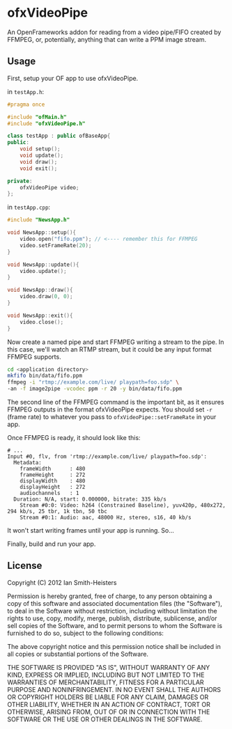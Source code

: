 ofxVideoPipe
============

An OpenFrameworks addon for reading from a video pipe/FIFO created by FFMPEG,
or, potentially, anything that can write a PPM image stream.

Usage
-----

First, setup your OF app to use ofxVideoPipe.

in `testApp.h`:
```c++
#pragma once

#include "ofMain.h"
#include "ofxVideoPipe.h"

class testApp : public ofBaseApp{
public:
    void setup();
    void update();
    void draw();
    void exit();

private:
    ofxVideoPipe video;
};
```

in `testApp.cpp`:

```c++
#include "NewsApp.h"

void NewsApp::setup(){
    video.open("fifo.ppm"); // <---- remember this for FFMPEG
    video.setFrameRate(20);
}

void NewsApp::update(){
    video.update();
}

void NewsApp::draw(){
    video.draw(0, 0);
}

void NewsApp::exit(){
    video.close();
}

```

Now create a named pipe and start FFMPEG writing a stream to the pipe. In this
case, we'll watch an RTMP stream, but it could be any input format FFMPEG
supports.

```bash
cd <application directory>
mkfifo bin/data/fifo.ppm
ffmpeg -i "rtmp://example.com/live/ playpath=foo.sdp" \
-an -f image2pipe -vcodec ppm -r 20 -y bin/data/fifo.ppm
```

The second line of the FFMPEG command is the important bit, as it ensures
FFMPEG outputs in the format ofxVideoPipe expects. You should set `-r` (frame
rate) to whatever you pass to `ofxVideoPipe::setFrameRate` in your app.

Once FFMPEG is ready, it should look like this:

```
# ...
Input #0, flv, from 'rtmp://example.com/live/ playpath=foo.sdp':
  Metadata:
    frameWidth      : 480
    frameHeight     : 272
    displayWidth    : 480
    displayHeight   : 272
    audiochannels   : 1
  Duration: N/A, start: 0.000000, bitrate: 335 kb/s
    Stream #0:0: Video: h264 (Constrained Baseline), yuv420p, 480x272, 294 kb/s, 25 tbr, 1k tbn, 50 tbc
    Stream #0:1: Audio: aac, 48000 Hz, stereo, s16, 40 kb/s
```

It won't start writing frames until your app is running. So...

Finally, build and run your app.

License
-------

Copyright (C) 2012 Ian Smith-Heisters

Permission is hereby granted, free of charge, to any person obtaining a copy of
this software and associated documentation files (the "Software"), to deal in
the Software without restriction, including without limitation the rights to
use, copy, modify, merge, publish, distribute, sublicense, and/or sell copies
of the Software, and to permit persons to whom the Software is furnished to do
so, subject to the following conditions:

The above copyright notice and this permission notice shall be included in all
copies or substantial portions of the Software.

THE SOFTWARE IS PROVIDED "AS IS", WITHOUT WARRANTY OF ANY KIND, EXPRESS OR
IMPLIED, INCLUDING BUT NOT LIMITED TO THE WARRANTIES OF MERCHANTABILITY,
FITNESS FOR A PARTICULAR PURPOSE AND NONINFRINGEMENT. IN NO EVENT SHALL THE
AUTHORS OR COPYRIGHT HOLDERS BE LIABLE FOR ANY CLAIM, DAMAGES OR OTHER
LIABILITY, WHETHER IN AN ACTION OF CONTRACT, TORT OR OTHERWISE, ARISING FROM,
OUT OF OR IN CONNECTION WITH THE SOFTWARE OR THE USE OR OTHER DEALINGS IN THE
SOFTWARE.
